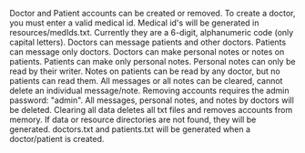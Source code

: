 Doctor and Patient accounts can be created or removed.
To create a doctor, you must enter a valid medical id.
Medical id's will be generated in resources/medIds.txt.
Currently they are a 6-digit, alphanumeric code (only capital letters).
Doctors can message patients and other doctors.
Patients can message only doctors.
Doctors can make personal notes or notes on patients.
Patients can make only personal notes.
Personal notes can only be read by their writer.
Notes on patients can be read by any doctor, but no patients can read them.
All messages or all notes can be cleared, cannot delete an individual message/note.
Removing accounts requires the admin password: "admin".
All messages, personal notes, and notes by doctors will be deleted.
Clearing all data deletes all txt files and removes accounts from memory.
If data or resource directories are not found, they will be generated.
doctors.txt and patients.txt will be generated when a doctor/patient is created.
